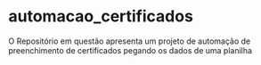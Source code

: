 # automacao_certificados
O Repositório em questão apresenta um projeto de automação de preenchimento de certificados pegando os dados de uma planilha
